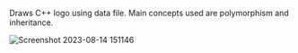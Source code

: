 Draws C++ logo using data file. Main concepts used are polymorphism and inheritance. 

![Screenshot 2023-08-14 151146](https://github.com/Tbearden10/Cpp-Logo-Project/assets/92796188/b3f9664a-4816-4f1a-90b7-b36d815a2daf)
